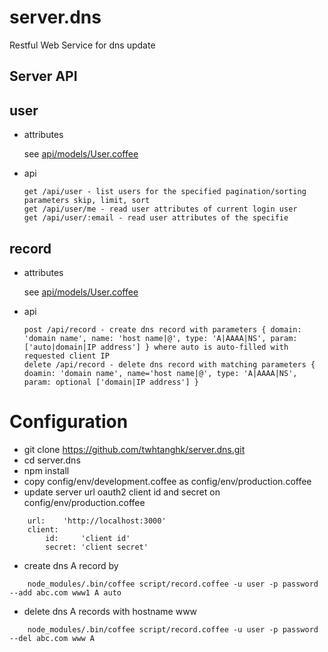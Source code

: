 # server.dns
Restful Web Service for dns update

Server API
---------------------------------------------------------
## user

* attributes

	see [api/models/User.coffee](https://github.com/twhtanghk/server.dns/blob/master/api/models/User.coffee)
		
* api

	```
	get /api/user - list users for the specified pagination/sorting parameters skip, limit, sort
	get /api/user/me - read user attributes of current login user
	get /api/user/:email - read user attributes of the specifie
    ```
    
## record
* attributes

	see [api/models/User.coffee](https://github.com/twhtanghk/server.dns/blob/master/api/models/Record.coffee)
		
* api

	```
	post /api/record - create dns record with parameters { domain: 'domain name', name: 'host name|@', type: 'A|AAAA|NS', param: ['auto|domain|IP address'] } where auto is auto-filled with requested client IP
	delete /api/record - delete dns record with matching parameters { doamin: 'domain name', name='host name|@', type: 'A|AAAA|NS', param: optional ['domain|IP address'] } 
	```
	
Configuration
=============

*   git clone https://github.com/twhtanghk/server.dns.git
*   cd server.dns
*   npm install
*   copy config/env/development.coffee as config/env/production.coffee
*	update server url oauth2 client id and secret on config/env/production.coffee
```
	url:	'http://localhost:3000'
	client:
		id:		'client id'
		secret: 'client secret'
```
*	create dns A record by
```
	node_modules/.bin/coffee script/record.coffee -u user -p password --add abc.com www1 A auto
```
*	delete dns A records with hostname www
```
	node_modules/.bin/coffee script/record.coffee -u user -p password --del abc.com www A
```